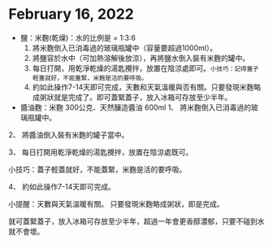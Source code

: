 # February 16, 2022

- 鹽：米麴(乾燥)：水的比例是 = 1:3:6
   1. 將米麴倒入已消毒過的玻璃瓶罐中（容量要超過1000ml）。
   2. 將鹽容於水中（可加熱溶解後放涼），再將鹽水倒入裝有米麴的罐中。
   3. 每日打開，用乾淨乾燥的湯匙攪拌，放置在陰涼處即可。``小技巧：記得蓋子輕蓋就好，不能蓋緊，米麴是活的要呼吸。``
   4. 約如此操作7-14天即可完成，天數和天氣溫暖與否有關。只要發現米麴略成粥狀就是完成了。即可蓋緊蓋子，放入冰箱可存放至少半年。
- 醬油麴：米麴 300公克、天然釀造醬油 600ml
1、 將米麴倒入已消毒過的玻璃瓶罐中。

2、 將醬油倒入裝有米麴的罐子當中。

3、 每日打開用乾淨乾燥的湯匙攪拌，放置在陰涼處既可。

小技巧：蓋子輕蓋就好，不能蓋緊，米麴是活的要呼吸。

4、 約如此操作7-14天即可完成。

小提醒：天數與天氣溫暖有關。
只要發現米麴略成粥狀，即是完成。

就可蓋緊蓋子，放入冰箱可存放至少半年，超過一年會更香醇濃郁，只要不碰到水就不會壞。